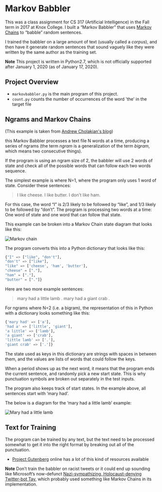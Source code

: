 # Markov Babbler

This was a class assignment for CS 317 (Artificial Intelligence) in the Fall term in 2017 at Knox College. 
I built a “Markov Babbler” that uses [Markov Chains](https://en.wikipedia.org/wiki/Markov_chain) to “babble” random sentences.

I trained the babbler on a large amount of text (usually called a _corpus_), and then have it generate random sentences that sound vaguely like they were written by the same author as the training set.

**Note** This project is written in Python2.7, which is not officially supported after January 1, 2020 (as of January 17, 2020).


## Project Overview

+ `markovbabbler.py` is the main program of this project. 
+ `count.py` counts the number of occurrences of the word 'the' in the target file


## Ngrams and Markov Chains

(This example is taken from [Andrew Cholakian's blog](http://blog.andrewvc.com/markov-http-benchmarking/))

this Markov Babbler processes a text file N words at a time, producing a series of ngrams (the term _ngram_ is a generalization of the term _bigram_, which means two consecutive things).

If the program is using an ngram size of 2, the babbler will use 2 words of state and check all of the possible words that can follow each two words sequence.

The simplest example is where N=1, where the program only uses 1 word of state. 
Consider these sentences:

> I like cheese. I like butter. I don't like ham.

For this case, the word “I” is 2/3 likely to be followed by “like”, and 1/3 likely to be followed by “don’t”. 
The program is processing two words at a time: One word of state and one word that can follow that state.

This example can be broken into a Markov Chain state diagram that looks like this:

![Markov chain](http://blog.andrewvc.com/assets/images/chain.png)

The program converts this into a Python dictionary that looks like this:

```python
{"I" => ["like", "don't"],
"don't" => ["like"],
"like" => ['cheese', 'ham', 'butter'],
"cheese" = ["."],
"ham" = ["."],
"butter" = ["."]}
```

Here are two more example sentences:

> mary had a little lamb . mary had a giant crab .

For ngrams where N=2 (i.e. a bigram), the representation of this in Python with a dictionary looks something like this:

```python
{'mary had' => ['a'],
'had a' => ['little', 'giant'],
'a little' => ['lamb'],
'a giant' => ['crab'],
'little lamb' => ['.'],
'giant crab' => ['.']}
```

The state used as keys in this dictionary are strings with spaces in between them, and the values are lists of words that could follow the keys.

When a period shows up as the next word, it means that the program ends the current sentence, and randomly pick a new start state.
This is why punctuation symbols are broken out separately in the test inputs.

The program also keeps track of start states. 
In the example above, all sentences start with ‘mary had’. 

The below is a diagram for the ‘mary had a little lamb’ example:

![Mary had a little lamb](http://i.imgur.com/kCnOEiV.png)


## Text for Training
The program can be trained by any text, but the text need to be processed somewhat to get it into the right format by breaking out all of the punctuation.
+ [Project Gutenberg](http://www.gutenberg.org/) online has a lot of this kind of resources available

**Note** Don’t train the babbler on racist tweets or it could end up sounding like Microsoft’s now-defunct [Nazi-sympathizing, Holocaust-denying Twitter-bot Tay](http://theantimedia.org/microsofts-new-twitter-bot-becomes-nazi-sympathizing-maniac-within-24-hours/), which probably used something like Markov Chains in its implementation.

